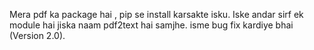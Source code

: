 Mera pdf ka package hai , pip se install karsakte isku.
Iske andar sirf ek module hai jiska naam pdf2text hai samjhe.
isme bug fix kardiye bhai (Version 2.0).